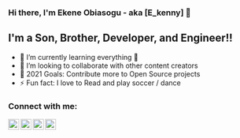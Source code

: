 
<!--
**E-kenny/E-kenny** is a ✨ _special_ ✨ repository because its `README.md` (this file) appears on your GitHub profile.

Here are some ideas to get you started:

- 🔭 I’m currently working on ...
- 🌱 I’m currently learning ...
- 👯 I’m looking to collaborate on ...
- 🤔 I’m looking for help with ...
- 💬 Ask me about ...
- 📫 How to reach me: +23407062341263
- 😄 Pronouns: ...
- ⚡ Fun fact: ...
-->

### Hi there, I'm Ekene Obiasogu - aka [E_kenny] 👋

## I'm a Son, Brother, Developer, and Engineer!!
- 🌱 I’m currently learning everything 🤣
- 👯 I’m looking to collaborate with other content creators
- 🥅 2021 Goals: Contribute more to Open Source projects
- ⚡ Fun fact: I love to Read and play soccer / dance

### Connect with me:
[<img align="left" alt="Ekenny | Twitter" width="22px" src="https://cdn.jsdelivr.net/npm/simple-icons@v3/icons/twitter.svg" />][twitter]
[<img align="left" alt="Ekenny | LinkedIn" width="22px" src="https://cdn.jsdelivr.net/npm/simple-icons@v3/icons/linkedin.svg" />][linkedin]
[<img align="left" alt="Ekenny | Instagram" width="22px" src="https://cdn.jsdelivr.net/npm/simple-icons@v3/icons/instagram.svg" />][instagram]
[<img align="left" alt="Ekenny | Facebook" width="22px" src="https://cdn.jsdelivr.net/npm/simple-icons@v3/icons/facebook.svg" />][facebook]
<br />


[twitter]: https://twitter.com/ekenny47
[instagram]: https://instagram.com/e_kenny47
[linkedin]: https://linkedin.com/in/ekenny47
[facebook]: https://facebook.com/obiasogu.ekene
